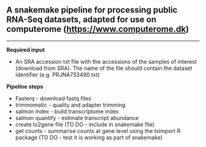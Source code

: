 A snakemake pipeline for processing public RNA-Seq datasets, adapted for use on computerome (https://www.computerome.dk)
----------------------------
----------------------------

**Required input**

- An SRA accession txt file with the accessions of the samples of interest (download from SRA). The name of the file should contain the dataset identifier (e.g. PRJNA733490.txt)

**Pipeline steps**

- Fasterq - download fastq files
- trimmomatic - quality and adapter trimming
- salmon index - build transcriptome index 
- salmon quantify - estimate transcript abundance
- create tx2gene file (TO DO - include in snakemake file)   
- get counts - summarise counts at gene level using the tximport R package (TO DO - test it is working as part of snakemake)




